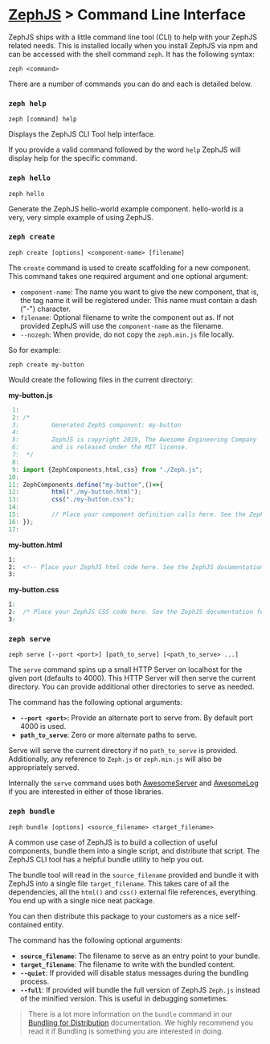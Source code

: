 # [ZephJS](../README.md) > Command Line Interface

ZephJS ships with a little command line tool (CLI) to help with your ZephJS related needs.  This is installed locally when you install ZephJS via npm and can be accessed with the shell command `zeph`.  It has the following syntax:

```shell
zeph <command>
```

There are a number of commands you can do and each is detailed below.

### `zeph help`

```shell
zeph [command] help
```

Displays the ZephJS CLI Tool help interface.

If you provide a valid command followed by the word `help` ZephJS will display help for the specific command.

### `zeph hello`

```shell
zeph hello
```

Generate the ZephJS hello-world example component. hello-world is a very, very simple example of using ZephJS.

### `zeph create`

```shell
zeph create [options] <component-name> [filename]
```

The `create` command is used to create scaffolding for a new component.  This command takes one required argument and one optional argument:

 - `component-name`: The name you want to give the new component, that is, the tag name it will be registered under.  This name must contain a dash ("-") character.
 - `filename`: Optional filename to write the component out as. If not provided ZephJS will use the `component-name` as the filename.
 - `--nozeph`: When provide, do not copy the `zeph.min.js` file locally.

So for example:

```shell
zeph create my-button
```

Would create the following files in the current directory:

**my-button.js**
```javascript
 1:
 2:	/*
 3:	        Generated ZephS component: my-button
 4:
 5:	        ZephJS is copyright 2019, The Awesome Engineering Company
 6:	        and is released under the MIT license.
 7:	 */
 8:
 9:	import {ZephComponents,html,css} from "./Zeph.js";
10:
11:	ZephComponents.define("my-button",()=>{
12:	        html("./my-button.html");
13:	        css("./my-button.css");
14:
15:	        // Place your component definition calls here. See the ZephJS documentation for more information.
16:	});
17:
```

**my-button.html**
```html
1:
2:	<!-- Place your ZephJS html code here. See the ZephJS documentation for more information. -->
3:
```

**my-button.css**
```css
1:
2:	/* Place your ZephJS CSS code here. See the ZephJS documentation for more information. */
3:
```

### `zeph serve`

```shell
zeph serve [--port <port>] [path_to_serve] [<path_to_serve> ...]
```

The `serve` command spins up a small HTTP Server on localhost for the given port (defaults to 4000).  This HTTP Server will then serve the current directory.  You can provide additional other directories to serve as needed.

The command has the following optional arguments:

 - **`--port <port>`**: Provide an alternate port to serve from. By default port 4000 is used.
 - **`path_to_serve`**: Zero or more alternate paths to serve.

Serve will serve the current directory if no `path_to_serve` is provided.  Additionally, any reference to `Zeph.js` or `zeph.min.js` will also be appropriately served.

Internally the `serve` command uses both [AwesomeServer](https://github.com/awesomeeng/awesome-server) and [AwesomeLog](https://github.com/awesomeeng/awesome-log) if you are interested in either of those libraries.

### `zeph bundle`

```shell
zeph bundle [options] <source_filename> <target_filename>
```

A common use case of ZephJS is to build a collection of useful components, bundle them into a single script, and distribute that script. The ZephJS CLI tool has a helpful bundle utility to help you out.

The bundle tool will read in the `source_filename` provided and bundle it with ZephJS into a single file `target_filename`.  This takes care of all the dependencies, all the `html()` and `css()` external file references, everything.  You end up with a single nice neat package.

You can then distribute this package to your customers as a nice self-contained entity.

The command has the following optional arguments:

 - **`source_filename`**: The filename to serve as an entry point to your bundle.
 - **`target_filename`**: The filename to write with the bundled content.
 - **`--quiet`**: If provided will disable status messages during the bundling process.
 - **`--full`**: If provided will bundle the full version of ZephJS `Zeph.js` instead of the minified version. This is useful in debugging sometimes.

> There is a lot more information on the `bundle` command in our [Bundling for Distribution](./ComponentBundling.md) documentation.  We highly recommend you read it if Bundling is something you are interested in doing.

